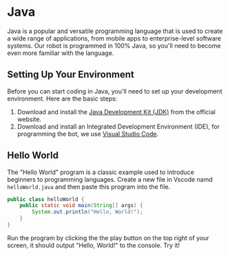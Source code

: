 # Java

Java is a popular and versatile programming language that is used to create a wide range of applications, from mobile apps to enterprise-level software systems. Our robot is programmed in 100% Java, so you'll need to become even more familiar with the language.

## Setting Up Your Environment

Before you can start coding in Java, you'll need to set up your development environment. Here are the basic steps:

1. Download and install the [Java Development Kit (JDK)](https://www.oracle.com/java/technologies/downloads/#jdk17-windows) from the official website.
2. Download and install an Integrated Development Environment (IDE), for programming the bot, we use [Visual Studio Code](https://code.visualstudio.com/download).

## Hello World

The "Hello World" program is a classic example used to introduce beginners to programming languages. Create a new file in Vscode namd `helloWorld.java` and then paste this program into the file.

```java
public class helloWorld {
    public static void main(String[] args) {
        System.out.println("Hello, World!");
    }
}
```

Run the program by clicking the the play button on the top right of your screen, it should output "Hello, World!" to the console. Try it!

